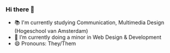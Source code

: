 ### Hi there 👋

- 📚 I'm currently studying Communication, Multimedia Design (Hogeschool van Amsterdam)
- 🌱 I’m currently doing a minor in Web Design & Development
- 😄 Pronouns: They/Them

